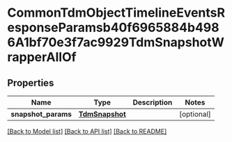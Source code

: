 # CommonTdmObjectTimelineEventsResponseParamsb40f6965884b4986A1bf70e3f7ac9929TdmSnapshotWrapperAllOf


## Properties
Name | Type | Description | Notes
------------ | ------------- | ------------- | -------------
**snapshot_params** | [**TdmSnapshot**](TdmSnapshot.md) |  | [optional] 

[[Back to Model list]](../README.md#documentation-for-models) [[Back to API list]](../README.md#documentation-for-api-endpoints) [[Back to README]](../README.md)


